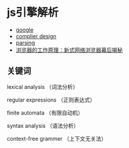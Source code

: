 # js引擎解析

- [google](https://developers.google.com/web/fundamentals/performance/critical-rendering-path/constructing-the-object-model)
- [complier design](https://www.tutorialspoint.com/compiler_design/compiler_design_finite_automata.htm)
- [parsing](https://dickgrune.com/Books/PTAPG_1st_Edition/BookBody.pdf)
- [浏览器的工作原理：新式网络浏览器幕后揭秘](https://www.html5rocks.com/zh/tutorials/internals/howbrowserswork/)

## 关键词

lexical analysis （词法分析）

regular expressions （正则表达式）

finite automata （有限自动机）

syntax analysis （语法分析）

context-free grammer （上下文无关法）
